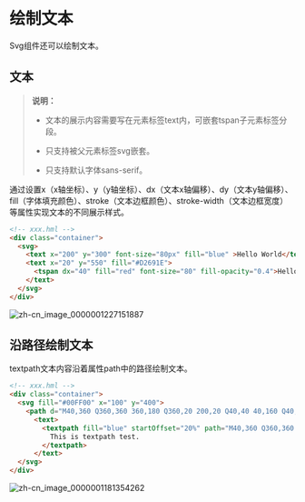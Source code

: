 # 绘制文本
<!--Kit: ArkUI-->
<!--Subsystem: ArkUI-->
<!--Owner: @liyujie43-->
<!--Designer: @weixin_52725220-->
<!--Tester: @xiong0104-->
<!--Adviser: @HelloCrease-->

Svg组件还可以绘制文本。


## 文本

> **说明：**
> - 文本的展示内容需要写在元素标签text内，可嵌套tspan子元素标签分段。
>
> - 只支持被父元素标签svg嵌套。
>
> - 只支持默认字体sans-serif。

通过设置x（x轴坐标）、y（y轴坐标）、dx（文本x轴偏移）、dy（文本y轴偏移）、fill（字体填充颜色）、stroke（文本边框颜色）、stroke-width（文本边框宽度）等属性实现文本的不同展示样式。


```html
<!-- xxx.hml -->
<div class="container">
  <svg>
    <text x="200" y="300" font-size="80px" fill="blue" >Hello World</text>    <text x="200" y="300" dx="20" dy="80" font-size="80px" fill="blue" fill-opacity="0.5" stroke="red" stroke-width="2">Hello World</text>
    <text x="20" y="550" fill="#D2691E">
      <tspan dx="40" fill="red" font-size="80" fill-opacity="0.4">Hello World </tspan>
    </text>
  </svg>
</div>
```

![zh-cn_image_0000001227151887](figures/zh-cn_image_0000001227151887.png)


## 沿路径绘制文本

textpath文本内容沿着属性path中的路径绘制文本。


```html
<!-- xxx.hml -->
<div class="container">
  <svg fill="#00FF00" x="100" y="400">
    <path d="M40,360 Q360,360 360,180 Q360,20 200,20 Q40,40 40,160 Q40,280 180,180 Q180,180 200,100" stroke="red" fill="none"></path>
      <text>
        <textpath fill="blue" startOffset="20%" path="M40,360 Q360,360 360,180 Q360,20 200,20 Q40,40 40,160 Q40,280 180,180 Q180,180 200,100" font-size="30px">
          This is textpath test.
        </textpath>
      </text>
  </svg>
</div>
```

![zh-cn_image_0000001181354262](figures/zh-cn_image_0000001181354262.png)
